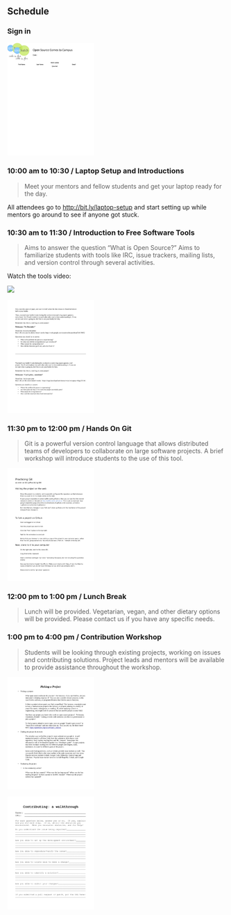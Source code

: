 ## Schedule

### Sign in

[<img src="img/sign_in_sheet.png" width="200px"/>](https://rawgit.com/openhatch/open-source-comes-to-campus/master/curriculum/handouts/sign_in_sheet.odt)


### 10:00 am to 10:30 / Laptop Setup and Introductions

> Meet your mentors and fellow students and get your laptop ready for the day.

All attendees go to <http://bit.ly/laptop-setup> and start setting up while
mentors go around to see if anyone got stuck.

### 10:30 am to 11:30 / Introduction to Free Software Tools

> Aims to answer the question “What is Open Source?” Aims to familiarize students
> with tools like IRC, issue trackers, mailing lists, and version control through
> several activities.

Watch the tools video:

[<img src="https://i.ytimg.com/vi/yWCH8nos97w/0.jpg" width="200px"/>](https://www.youtube.com/watch?v=yWCH8nos97w)

[<img src="img/communications_handout.png" width="200px"/>](https://rawgit.com/openhatch/open-source-comes-to-campus/master/curriculum/handouts/Communications_Handout.pdf)


### 11:30 pm to 12:00 pm / Hands On Git

> Git is a powerful version control language that allows distributed teams of
> developers to collaborate on large software projects. A brief workshop will
> introduce students to the use of this tool.

[<img src="img/practicing_git_student_handout.png" width="200px"/>](https://rawgit.com/openhatch/open-source-comes-to-campus/master/curriculum/handouts/Practicing_Git_Student_Handout.pdf)

### 12:00 pm to 1:00 pm / Lunch Break

> Lunch will be provided. Vegetarian, vegan, and other dietary options will be
> provided. Please contact us if you have any specific needs.

### 1:00 pm to 4:00 pm / Contribution Workshop

> Students will be looking through existing projects, working on issues and
> contributing solutions. Project leads and mentors will be available to provide
> assistance throughout the workshop.

[<img src="img/finding_projects_handout.png" width="200px"/>](https://rawgit.com/openhatch/open-source-comes-to-campus/master/curriculum/handouts/FindingProjects_Student_Handout.odt)

[<img src="img/walkthrough.png" width="200px">](https://rawgit.com/openhatch/open-source-comes-to-campus/master/curriculum/handouts/walkthrough.pdf)
